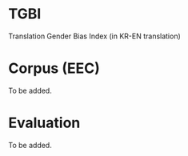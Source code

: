 # TGBI
Translation Gender Bias Index (in KR-EN translation)

# Corpus (EEC)
To be added.

# Evaluation
To be added.
